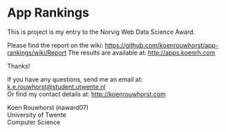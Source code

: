 App Rankings
========

This is project is my entry to the Norvig Web Data Science Award.

Please find the report on the wiki: https://github.com/koenrouwhorst/app-rankings/wiki/Report
The results are available at: http://apps.koenrh.com

Thanks!

If you have any questions, send me an email at: k.e.rouwhorst@student.utwente.nl  
Or find my contact details at: http://koenrouwhorst.com


Koen Rouwhorst (naward07)  
University of Twente  
Computer Science
